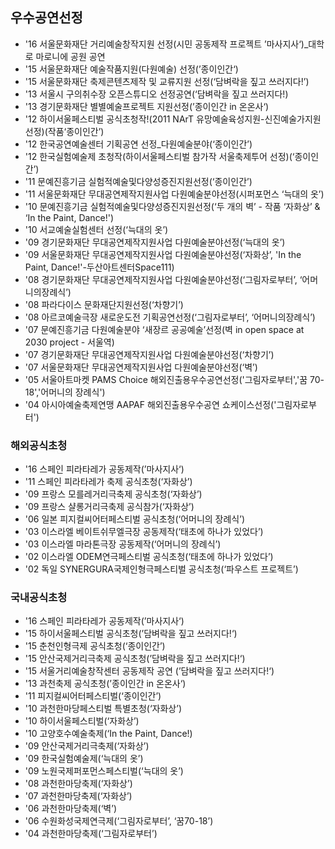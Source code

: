 
## 우수공연선정

- '16 서울문화재단 거리예술창작지원 선정(시민 공동제작 프로젝트 ’마사지사‘)_대학로 마로니에 공원 공연
- '15 서울문화재단 예술작품지원(다원예술) 선정(’종이인간‘)
- '15 서울문화재단 축제콘텐츠제작 및 교류지원 선정(‘담벼락을 짚고 쓰러지다!’)
- '13 서울시 구의취수장 오픈스튜디오 선정공연(‘담벼락을 짚고 쓰러지다!)
- '13 경기문화재단 별별예술프로젝트 지원선정(’종이인간 in 온온사‘)
- '12 하이서울페스티벌 공식초청작!(2011 NArT 유망예술육성지원-신진예술가지원 선정)(작품‘종이인간’)
- '12 한국공연예술센터 기획공연 선정_다원예술분야(‘종이인간’)
- '12 한국실험예술제 초청작(하이서울페스티벌 참가작 서울축제투어 선정)(‘종이인간’)
- '11 문예진흥기금 실험적예술및다양성증진지원선정(‘종이인간’)
- '11 서울문화재단 무대공연제작지원사업 다원예술분야선정(시퍼포먼스 ‘늑대의 옷’)
- '10 문예진흥기금 실험적예술및다양성증진지원선정(‘두 개의 벽’ - 작품 ‘자화상’ & ‘In the Paint, Dance!')
- '10 서교예술실험센터 선정(‘늑대의 옷’)
- '09 경기문화재단 무대공연제작지원사업 다원예술분야선정(‘늑대의 옷’)
- '09 서울문화재단 무대공연제작지원사업 다원예술분야선정(‘자화상’, 'In the Paint, Dance!'-두산아트센터Space111)
- '08 경기문화재단 무대공연제작지원사업 다원예술분야선정(‘그림자로부터’, ‘어머니의장례식’)
- '08 파라다이스 문화재단지원선정(‘차향기’)
- '08 아르코예술극장 새로운도전 기획공연선정(‘그림자로부터’, ‘어머니의장례식’)
- '07 문예진흥기금 다원예술분야 ‘새장르 공공예술’선정(벽 in open space at 2030 project - 서울역)
- '07 경기문화재단 무대공연제작지원사업 다원예술분야선정(‘차향기’)
- '07 서울문화재단 무대공연제작지원사업 다원예술분야선정(‘벽’)
- '05 서울아트마켓 PAMS Choice 해외진출용우수공연선정('그림자로부터','꿈 70-18','어머니의 장례식')
- '04 아시아예술축제연맹 AAPAF 해외진출용우수공연 쇼케이스선정('그림자로부터')

### 해외공식초청

- '16 스페인 피라타레가 공동제작(’마사지사‘)
- '11 스페인 피라타레가 축제 공식초청(‘자화상’)
- '09 프랑스 모를레거리극축제 공식초청(‘자화상’)
- '09 프랑스 샬롱거리극축제 공식참가(‘자화상’)
- '06 일본 피지컬씨어터페스티벌 공식초청(‘어머니의 장례식’)
- '03 이스라엘 베이트쉬무엘극장 공동제작(‘태초에 하나가 있었다’)
- '03 이스라엘 마라톤극장 공동제작(‘어머니의 장례식’)
- '02 이스라엘 ODEM연극페스티벌 공식초청(‘태초에 하나가 있었다’)
- '02 독일 SYNERGURA국제인형극페스티벌 공식초청(‘파우스트 프로젝트’)

### 국내공식초청

- '16 스페인 피라타레가 공동제작(’마사지사‘)
- '15 하이서울페스티벌 공식초청(’담벼락을 짚고 쓰러지다!‘)
- '15 춘천인형극제 공식초청(‘종이인간’)
- '15 안산국제거리극축제 공식초청(’담벼락을 짚고 쓰러지다!‘)
- '15 서울거리예술창작센터 공동제작 공연 (’담벼락을 짚고 쓰러지다!‘)
- '13 과천축제 공식초청(’종이인간 in 온온사‘)
- '11 피지컬씨어터페스티벌(‘종이인간’)
- '10 과천한마당페스티벌 특별초청(‘자화상’)
- '10 하이서울페스티벌(‘자화상’)
- '10 고양호수예술축제(‘In the Paint, Dance!)
- '09 안산국제거리극축제(‘자화상’)
- '09 한국실험예술제(‘늑대의 옷’)
- '09 노원국제퍼포먼스페스티벌(‘늑대의 옷’)
- '08 과천한마당축제(‘자화상’)
- '07 과천한마당축제(‘자화상’)
- '06 과천한마당축제(‘벽’)
- '06 수원화성국제연극제(‘그림자로부터’, ‘꿈70-18’)
- '04 과천한마당축제(‘그림자로부터’)

